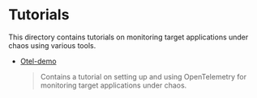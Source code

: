 # Tutorials

This directory contains tutorials on monitoring target applications under chaos using various tools.

- [Otel-demo](./otel-demo)

  > Contains a tutorial on setting up and using OpenTelemetry for monitoring target applications under chaos.

